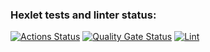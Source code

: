 ### Hexlet tests and linter status:
[![Actions Status](https://github.com/bpth8/frontend-project-11/actions/workflows/hexlet-check.yml/badge.svg)](https://github.com/bpth8/frontend-project-11/actions)
[![Quality Gate Status](https://sonarcloud.io/api/project_badges/measure?project=bpth8_frontend-project-11&metric=alert_status)](https://sonarcloud.io/summary/new_code?id=bpth8_frontend-project-11)
[![Lint](https://github.com/bpth8/frontend-project-11/actions/workflows/lint.yml/badge.svg)](https://github.com/bpth8/frontend-project-11/actions/workflows/lint.yml)